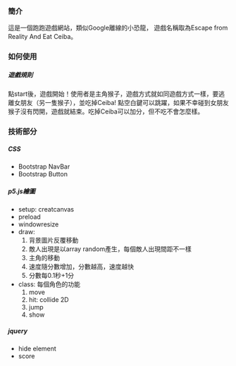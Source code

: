 ### 簡介
這是一個跑跑遊戲網站，類似Google離線的小恐龍，
遊戲名稱取為Escape from Reality And Eat Ceiba。

### 如何使用
##### 遊戲規則
點start後，遊戲開始！使用者是主角猴子，遊戲方式就如同遊戲方式一樣，要逃離女朋友（另一隻猴子），並吃掉Ceiba!
點空白鍵可以跳躍，如果不幸碰到女朋友猴子沒有閃開，遊戲就結束。吃掉Ceiba可以加分，但不吃不會怎麼樣。


### 技術部分
##### CSS
* Bootstrap NavBar
* Bootstrap Button

##### p5.js繪圖
* setup: creatcanvas
* preload
* windowresize
* draw: 
  1. 背景圖片反覆移動
  2. 敵人出現是以array random產生，每個敵人出現間距不一樣
  3. 主角的移動
  4. 速度隨分數增加，分數越高，速度越快
  5. 分數每0.1秒+1分
* class: 每個角色的功能
  1. move
  2. hit: collide 2D
  3. jump
  4. show
  
##### jquery
* hide element
* score

